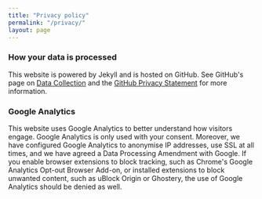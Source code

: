 ```yaml
---
title: "Privacy policy"
permalink: "/privacy/"
layout: page
---
```


### How your data is processed

This website is powered by Jekyll and is hosted on GitHub. See GitHub's page on [Data Collection](https://docs.github.com/en/pages/getting-started-with-github-pages/about-github-pages#data-collection) and the [GitHub Privacy Statement](https://docs.github.com/en/site-policy/privacy-policies/github-privacy-statement) for more information.

### Google Analytics

This website uses Google Analytics to better understand how visitors engage.
Google Analytics is only used with your consent.
Moreover, we have configured Google Analytics to anonymise IP addresses, use SSL at all times, and we have agreed a Data Processing Amendment with Google. 
If you enable browser extensions to block tracking, such as Chrome's Google Analytics Opt-out Browser Add-on, or installed extensions to block unwanted content, such as uBlock Origin or Ghostery, the use of Google Analytics should be denied as well.
